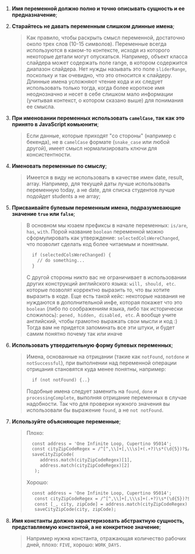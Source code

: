 1. **Имя переменной должно полно и точно описывать сущность и ее предназначение**;

2. **Старайтесь не давать переменным слишком длинные имена**; 
    > Как правило, чтобы раскрыть смысл переменной, достаточно около трех слов (10-15 символов). Переменные всегда используются в каком-то контексте, исходя из которого некоторые детали могут опускаться. Например, объект класса слайдера может содержать поле range, в котором содержится диапазон слайдера. Нет нужды называть это поле `sliderRange`, поскольку и так очевидно, что это относится к слайдеру. Длинные имена усложняют чтение кода и их следует использовать только тогда, когда более короткое имя неоднозначно и несет в себе слишком мало информации (учитывая контекст, о котором сказано выше) для понимания ее смысла.

3. **При именовании переменных использовать `camelCase`, так как это принято в JavaScript комьюнити**;
    > Если данные, которые приходят "со стороны" (например с бекенда), не в `camelCase` формате (`snake_case` или любой другой), имеет смысл нормализировать ключи для консистентности.

4. **Именовать переменные по смыслу**; 
    >Имеется в виду не использовать в качестве имен date, result, array. Например, для текущей даты лучше использовать переменную today, а не date, для списка студентов лучше подойдет students а не array;

5. **Присваивайте булевым переменным имена, подразумевающие значение `true` или `false`**;
    > В основном мы юзаем префиксы в начале переменных: `is/are`, `has`, `with`. Порой название `boolean` переменной можно сформулировать как утверждение: `selectedColsWereChanged`, что позволит сделать код более читаемым и понятным.
    >  ```html
    >    if (selectedColsWereChanged) {
    >      // do something...
    >    }
    >  ```
    > С другой стороны никто вас не ограничивает в использовании других конструкций английского языка: `will, should, etc`. которые позволят корректно выразить то, что вы хотите выразить в коде. Еще есть такой кейс: некоторые названия не нуждаются в дополнительной инфе, которая покажет что это `boolean` (либо по соображениям языка, либо так исторически сложилось): `pened, hidden, disabled, etc`. А вообще учите английский, чтобы грамотно выражать свои мысли и код :) Тогда вам не придется запоминать все эти штуки, и будет самим понятно почему так или иначе

6. **Использовать утвердительную форму булевых переменных**; 
    >Имена, основанные на отрицании (такие как `notFound`, `notdone` и `notSuccessful`), при выполнении над переменной операции отрицания становятся куда менее понятны, например:
    >```html
    >   if (not notFound) {..}
    > ``` 
    > Подобные имена следует заменить на `found`, `done` и `processingComplete`, выполняя отрицание переменных в случае надобности. Так что для проверки нужного значения вы использовали бы выражение `found`, а не `not notFound`.
7. **Используйте объясняющие переменные**;
    > Плохо:  
    >```html
    >   const address = 'One Infinite Loop, Cupertino 95014';
    >   const cityZipCodeRegex = /^[^,\\]+[,\\\s]+(.+?)\s*(\d{5})?$/;
    >   saveCityZipCode(
    >      address.match(cityZipCodeRegex)[1],
    >      address.match(cityZipCodeRegex)[2]
    >    );
    > ```   
    > Хорошо:
    >```html
    >   const address = 'One Infinite Loop, Cupertino 95014';
    >    const cityZipCodeRegex = /^[^,\\]+[,\\\s]+(.+?)\s*(\d{5})?$/;
    >    const [_, city, zipCode] = address.match(cityZipCodeRegex) || [];
    >    saveCityZipCode(city, zipCode);
    > ``` 

8. **Имя константы должно характеризовать абстрактную сущность, представляемую константой, а не конкретное значение**;
    > Например нужна константа, отражающая количество рабочих дней, плохо: `FIVE`, хорошо: `WORK_DAYS.`